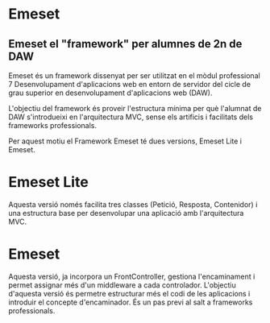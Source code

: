 # Emeset
 
## Emeset el "framework" per alumnes de 2n de DAW
 
Emeset és un framework dissenyat per ser utilitzat en el mòdul professional 7 Desenvolupament d'aplicacions web en entorn de servidor del cicle de grau superior en desenvolupament d'aplicacions web (DAW).
 
L'objectiu del framework és proveir l'estructura mínima per què l'alumnat de DAW s'introdueixi en l'arquitectura MVC, sense els artificis i facilitats dels frameworks professionals.
 
Per aquest motiu el Framework Emeset té dues versions, Emeset Lite i Emeset.
 
# Emeset Lite
 
Aquesta versió només facilita tres classes (Petició, Resposta, Contenidor) i una estructura base per desenvolupar una aplicació amb l'arquitectura MVC.
 
 
# Emeset
 
Aquesta versió, ja incorpora un FrontController, gestiona l'encaminament i permet assignar més d'un middleware a cada controlador. L'objectiu d'aquesta versió és permetre estructurar més el codi de les aplicacions i introduir el concepte d'encaminador.  És un pas previ al salt a frameworks professionals. 
